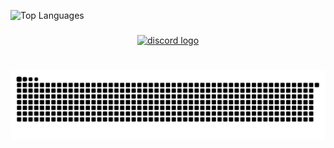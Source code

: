 ![Top Languages](https://github-readme-stats.vercel.app/api/top-langs/?username=pasteisback&theme=dark&hide_border=false&layout=compact)
###

<div align="center">
  <a href="https://discord.com/users/1144048526691680267" target="_blank">
    <img src="https://img.shields.io/static/v1?message=ramingcactus&logo=discord&label=Discord&color=7289DA&logoColor=white&labelColor=&style=for-the-badge" height="35" alt="discord logo"  />
  </a>
</div>

###

<br clear="both">

<img src="https://raw.githubusercontent.com/kitodoescode/kitodoescode/output/snake.svg" alt="Snake animation" />
